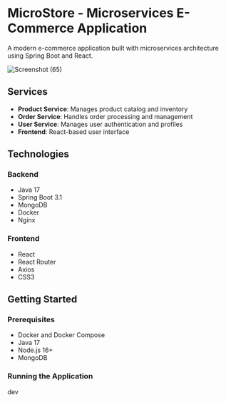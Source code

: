 
# MicroStore - Microservices E-Commerce Application

A modern e-commerce application built with microservices architecture using Spring Boot and React.

![Screenshot (65)](https://github.com/user-attachments/assets/f3807034-43eb-43d0-b88b-3ccc96033841)

## Services

- **Product Service**: Manages product catalog and inventory
- **Order Service**: Handles order processing and management
- **User Service**: Manages user authentication and profiles
- **Frontend**: React-based user interface

## Technologies

### Backend
- Java 17
- Spring Boot 3.1
- MongoDB
- Docker
- Nginx

### Frontend
- React
- React Router
- Axios
- CSS3

## Getting Started

### Prerequisites
- Docker and Docker Compose
- Java 17
- Node.js 16+
- MongoDB

### Running the Application

dev
